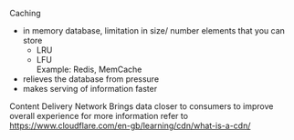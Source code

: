 
Caching
- in memory database, limitation in size/ number elements that you can store
	- LRU
	- LFU	
Example: Redis, MemCache
- relieves the database from pressure
- makes serving of information faster

Content Delivery Network
Brings data closer to consumers to improve overall experience
for more information refer to https://www.cloudflare.com/en-gb/learning/cdn/what-is-a-cdn/
